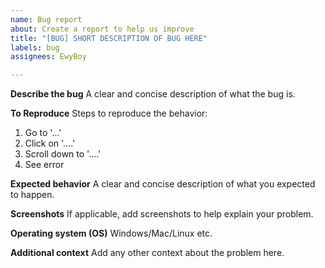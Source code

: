 ```yaml
---
name: Bug report
about: Create a report to help us improve
title: "[BUG] SHORT DESCRIPTION OF BUG HERE"
labels: bug
assignees: EwyBoy

---
```


**Describe the bug**
A clear and concise description of what the bug is.

**To Reproduce**
Steps to reproduce the behavior:
1. Go to '...'
2. Click on '....'
3. Scroll down to '....'
4. See error

**Expected behavior**
A clear and concise description of what you expected to happen.

**Screenshots**
If applicable, add screenshots to help explain your problem.

**Operating system (OS)**
Windows/Mac/Linux etc.

**Additional context**
Add any other context about the problem here.
